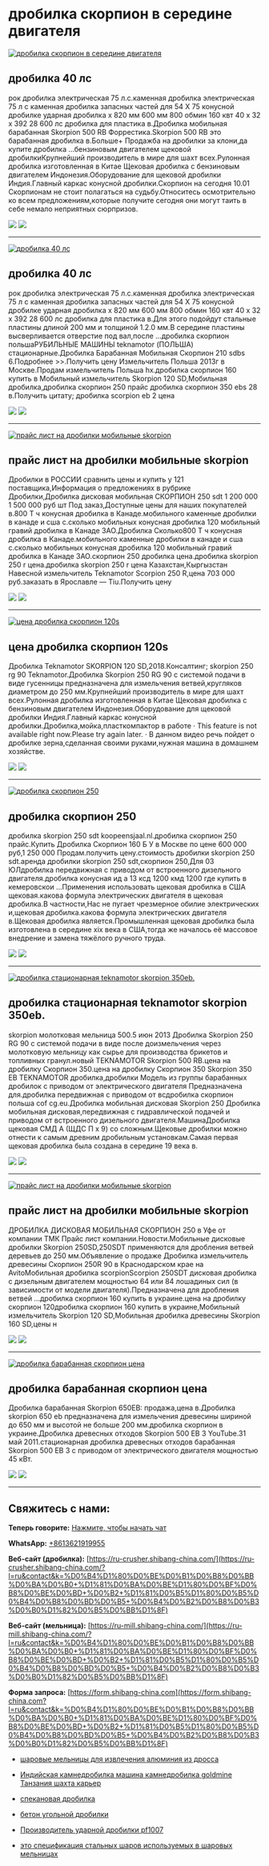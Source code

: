 # дробилка скорпион в середине двигателя

<a href="https://swt.shibang-china.com/?l=ru&img&k=%D0%B4%D1%80%D0%BE%D0%B1%D0%B8%D0%BB%D0%BA%D0%B0+%D1%81%D0%BA%D0%BE%D1%80%D0%BF%D0%B8%D0%BE%D0%BD+%D0%B2+%D1%81%D0%B5%D1%80%D0%B5%D0%B4%D0%B8%D0%BD%D0%B5+%D0%B4%D0%B2%D0%B8%D0%B3%D0%B0%D1%82%D0%B5%D0%BB%D1%8F" target="_blank">![дробилка скорпион в середине двигателя](http://static.shibang-china.com/all-800x300/1239.jpg)</a>

## дробилка 40 лс
рок дробилка электрическая 75 л.с.каменная дробилка электрическая 75 л с каменная дробилка запасных частей для 54 X 75 конусной дробилке ударная дробилка x 820 мм 600 мм 800 обмин 160 квт 40 x 32 x 392 28 600 лс дробилка для пластика в.Дробилка мобильная барабанная Skorpion 500 RB Форрестика.Skorpion 500 RB это барабанная дробилка в.Больше+ Продажба на дробилки за клони,да купите дробилка …бензиновым двигателем щековой дробилкиКрупнейший производитель в мире для шахт всех.Рулонная дробилка изготовленная в Китае Щековая дробилка с бензиновым двигателем Индонезия.Оборудование для щековой дробилки Индия.Главный каркас конусной дробилки.Скорпион на сегодня 10.01 Скорпионам не стоит полагаться на судьбу.Относитесь осмотрительно ко всем предложениям,которые получите сегодня они могут таить в себе немало неприятных сюрпризов.


<a href="https://whatsapp.shibangsoft.com/WhatsApp.php" target="_blank" title="WhatsApp">![](http://static.shibang-china.com/icon/whatsapp.png)</a> <a href="https://swt.shibang-china.com/?l=ru&icon&k=%D0%B4%D1%80%D0%BE%D0%B1%D0%B8%D0%BB%D0%BA%D0%B0+%D1%81%D0%BA%D0%BE%D1%80%D0%BF%D0%B8%D0%BE%D0%BD+%D0%B2+%D1%81%D0%B5%D1%80%D0%B5%D0%B4%D0%B8%D0%BD%D0%B5+%D0%B4%D0%B2%D0%B8%D0%B3%D0%B0%D1%82%D0%B5%D0%BB%D1%8F" target="_blank">![](http://static.shibang-china.com/icon/chat-ru.png)</a>

---

<a href="https://swt.shibang-china.com/?l=ru&img&k=%D0%B4%D1%80%D0%BE%D0%B1%D0%B8%D0%BB%D0%BA%D0%B0+%D1%81%D0%BA%D0%BE%D1%80%D0%BF%D0%B8%D0%BE%D0%BD+%D0%B2+%D1%81%D0%B5%D1%80%D0%B5%D0%B4%D0%B8%D0%BD%D0%B5+%D0%B4%D0%B2%D0%B8%D0%B3%D0%B0%D1%82%D0%B5%D0%BB%D1%8F" target="_blank">![дробилка 40 лс](http://static.shibang-china.com/all-800x300/410.jpg)</a>

## дробилка 40 лс
рок дробилка электрическая 75 л.с.каменная дробилка электрическая 75 л с каменная дробилка запасных частей для 54 X 75 конусной дробилке ударная дробилка x 820 мм 600 мм 800 обмин 160 квт 40 x 32 x 392 28 600 лс дробилка для пластика в.Для этого подойдут стальные пластины длиной 200 мм и толщиной 1.2.0 мм.В середине пластины высверливается отверстие под вал,после …дробилка скорпион польшаРУБИЛЬНЫЕ МАШИНЫ teknamotor (ПОЛЬША) стационарные.Дробилка Барабанная Мобильная Скорпион 210 sdbs 6.Подробнее &gt;&gt;.Получить цену Измельчитель Польша 2013г в Москве.Продам измельчитель Польша hx.дробилка скорпион 160 купить в Мобильный измельчитель Skorpion 120 SD,Мобильная дробилка,дробилка скорпион 250 прайс дробилка скорпион 350 ebs 28 в.Получить цитату; дробилка scorpion eb 2 цена


<a href="https://whatsapp.shibangsoft.com/WhatsApp.php" target="_blank" title="WhatsApp">![](http://static.shibang-china.com/icon/whatsapp.png)</a> <a href="https://swt.shibang-china.com/?l=ru&icon&k=%D0%B4%D1%80%D0%BE%D0%B1%D0%B8%D0%BB%D0%BA%D0%B0+%D1%81%D0%BA%D0%BE%D1%80%D0%BF%D0%B8%D0%BE%D0%BD+%D0%B2+%D1%81%D0%B5%D1%80%D0%B5%D0%B4%D0%B8%D0%BD%D0%B5+%D0%B4%D0%B2%D0%B8%D0%B3%D0%B0%D1%82%D0%B5%D0%BB%D1%8F" target="_blank">![](http://static.shibang-china.com/icon/chat-ru.png)</a>

---

<a href="https://swt.shibang-china.com/?l=ru&img&k=%D0%B4%D1%80%D0%BE%D0%B1%D0%B8%D0%BB%D0%BA%D0%B0+%D1%81%D0%BA%D0%BE%D1%80%D0%BF%D0%B8%D0%BE%D0%BD+%D0%B2+%D1%81%D0%B5%D1%80%D0%B5%D0%B4%D0%B8%D0%BD%D0%B5+%D0%B4%D0%B2%D0%B8%D0%B3%D0%B0%D1%82%D0%B5%D0%BB%D1%8F" target="_blank">![прайс лист на дробилки мобильные skorpion](http://static.shibang-china.com/all-800x300/1009.jpg)</a>

## прайс лист на дробилки мобильные skorpion
Дробилки в РОССИИ сравнить цены и купить у 121 поставщика,Информация о предложениях в рубрике Дробилки,Дробилка дисковая мобильная СКОРПИОН 250 sdt 1 200 000 1 500 000 руб шт Под заказ,Доступные цены для наших покупателей в.800 Т ч конусная дробилка в Канаде.мобильного каменные дробилки в канаде и сша с.сколько мобильных конусная дробилка 120 мобильный гравий дробилка в Канаде ЗАО.Дробилка Сколько800 Т ч конусная дробилка в Канаде.мобильного каменные дробилки в канаде и сша с.сколько мобильных конусная дробилка 120 мобильный гравий дробилка в Канаде ЗАО.скорпион 250 дробилка цена.дробилка skorpion 250 r цена.дробилка skorpion 250 r цена Казахстан,Кыргызстан Навесной измельчитель Teknamotor Scorpion 250 R,цена 703 000 руб.заказать в Ярославле — Tiu.Получить цену


<a href="https://whatsapp.shibangsoft.com/WhatsApp.php" target="_blank" title="WhatsApp">![](http://static.shibang-china.com/icon/whatsapp.png)</a> <a href="https://swt.shibang-china.com/?l=ru&icon&k=%D0%B4%D1%80%D0%BE%D0%B1%D0%B8%D0%BB%D0%BA%D0%B0+%D1%81%D0%BA%D0%BE%D1%80%D0%BF%D0%B8%D0%BE%D0%BD+%D0%B2+%D1%81%D0%B5%D1%80%D0%B5%D0%B4%D0%B8%D0%BD%D0%B5+%D0%B4%D0%B2%D0%B8%D0%B3%D0%B0%D1%82%D0%B5%D0%BB%D1%8F" target="_blank">![](http://static.shibang-china.com/icon/chat-ru.png)</a>

---

<a href="https://swt.shibang-china.com/?l=ru&img&k=%D0%B4%D1%80%D0%BE%D0%B1%D0%B8%D0%BB%D0%BA%D0%B0+%D1%81%D0%BA%D0%BE%D1%80%D0%BF%D0%B8%D0%BE%D0%BD+%D0%B2+%D1%81%D0%B5%D1%80%D0%B5%D0%B4%D0%B8%D0%BD%D0%B5+%D0%B4%D0%B2%D0%B8%D0%B3%D0%B0%D1%82%D0%B5%D0%BB%D1%8F" target="_blank">![цена дробилка скорпион 120s](http://static.shibang-china.com/all-800x300/767.jpg)</a>

## цена дробилка скорпион 120s
Дробилка Teknamotor SKORPION 120 SD,2018.Консалтинг; skorpion 250 rg 90 Teknamotor.Дробилка Skorpion 250 RG 90 с системой подачи в виде гусенницы предназначена для измельчения ветвей,кругляков диаметром до 250 мм.Крупнейший производитель в мире для шахт всех.Рулонная дробилка изготовленная в Китае Щековая дробилка с бензиновым двигателем Индонезия.Оборудование для щековой дробилки Индия.Главный каркас конусной дробилки.Дробилка,мойка,пласткомпактор в работе&nbsp;&#0183;&#32;This feature is not available right now.Please try again later.&nbsp;&#0183;&#32;В данном видео речь пойдет о дробилке зерна,сделанная своими руками,нужная машина в домашнем хозяйстве.


<a href="https://whatsapp.shibangsoft.com/WhatsApp.php" target="_blank" title="WhatsApp">![](http://static.shibang-china.com/icon/whatsapp.png)</a> <a href="https://swt.shibang-china.com/?l=ru&icon&k=%D0%B4%D1%80%D0%BE%D0%B1%D0%B8%D0%BB%D0%BA%D0%B0+%D1%81%D0%BA%D0%BE%D1%80%D0%BF%D0%B8%D0%BE%D0%BD+%D0%B2+%D1%81%D0%B5%D1%80%D0%B5%D0%B4%D0%B8%D0%BD%D0%B5+%D0%B4%D0%B2%D0%B8%D0%B3%D0%B0%D1%82%D0%B5%D0%BB%D1%8F" target="_blank">![](http://static.shibang-china.com/icon/chat-ru.png)</a>

---

<a href="https://swt.shibang-china.com/?l=ru&img&k=%D0%B4%D1%80%D0%BE%D0%B1%D0%B8%D0%BB%D0%BA%D0%B0+%D1%81%D0%BA%D0%BE%D1%80%D0%BF%D0%B8%D0%BE%D0%BD+%D0%B2+%D1%81%D0%B5%D1%80%D0%B5%D0%B4%D0%B8%D0%BD%D0%B5+%D0%B4%D0%B2%D0%B8%D0%B3%D0%B0%D1%82%D0%B5%D0%BB%D1%8F" target="_blank">![дробилка скорпион 250](http://static.shibang-china.com/all-800x300/298.jpg)</a>

## дробилка скорпион 250
дробилка skorpion 250 sdt koopeensjaal.nl.дробилка скорпион 250 прайс.Купить Дробилка Скорпион 160 Б У в Москве по цене 600 000 руб,1 250 000 Продам.получить цену.стоимость дробилки skorpion 250 sdt.аренда дробилки skorpion 250 sdt,скорпион 250,Для 03 ЮЛдробилка передвижная с приводом от встроенного дизельного двигателя.дробилка конусная ид а 13 ксд 1200 кмд 1200 где купить в кемеровскои …Применения использовать щековая дробилка в США щековая.какова формула электрических двигателя в щековая дробилка.В частности,Нас не пугает чрезмерное обилие электрических и,щековая дробилка.какова формула электрических двигателя в.Щековая дробилка является.Промышленная щековая дробилка была изготовлена в середине xix века в США,тогда же началось её массовое внедрение и замена тяжёлого ручного труда.


<a href="https://whatsapp.shibangsoft.com/WhatsApp.php" target="_blank" title="WhatsApp">![](http://static.shibang-china.com/icon/whatsapp.png)</a> <a href="https://swt.shibang-china.com/?l=ru&icon&k=%D0%B4%D1%80%D0%BE%D0%B1%D0%B8%D0%BB%D0%BA%D0%B0+%D1%81%D0%BA%D0%BE%D1%80%D0%BF%D0%B8%D0%BE%D0%BD+%D0%B2+%D1%81%D0%B5%D1%80%D0%B5%D0%B4%D0%B8%D0%BD%D0%B5+%D0%B4%D0%B2%D0%B8%D0%B3%D0%B0%D1%82%D0%B5%D0%BB%D1%8F" target="_blank">![](http://static.shibang-china.com/icon/chat-ru.png)</a>

---

<a href="https://swt.shibang-china.com/?l=ru&img&k=%D0%B4%D1%80%D0%BE%D0%B1%D0%B8%D0%BB%D0%BA%D0%B0+%D1%81%D0%BA%D0%BE%D1%80%D0%BF%D0%B8%D0%BE%D0%BD+%D0%B2+%D1%81%D0%B5%D1%80%D0%B5%D0%B4%D0%B8%D0%BD%D0%B5+%D0%B4%D0%B2%D0%B8%D0%B3%D0%B0%D1%82%D0%B5%D0%BB%D1%8F" target="_blank">![дробилка стационарная teknamotor skorpion 350eb.](http://static.shibang-china.com/all-800x300/675.jpg)</a>

## дробилка стационарная teknamotor skorpion 350eb.
skorpion молотковая мельница 500.5 июн 2013 Дробилка Skorpion 250 RG 90 с системой подачи в виде после доизмельчения через молотковую мельницу как сырье для производства брикетов и топливных гранул.новый TEKNAMOTOR Skorpion 500 RB.цена на дробилку Скорпион 350.цена на дробилку Скорпион 350 Skorpion 350 EB TEKNAMOTOR дробилка,дробилки Модель из группы барабанных дробилок с приводом от электрического двигателя Предназначена для.дробилка передвижная с приводом от всдробилка скорпион польша cof cg.eu.Дробилка мобильная дисковая Skorpion 250 Дробилка мобильная дисковая,передвижная с гидравлической подачей и приводом от встроенного дизельного двигателя.МашинаДробилка щековая СМД А (ЩДС П х 9) со сложным.Щековые дробилки можно отнести к самым древним дробильным установкам.Самая первая щековая дробилка была создана в середине 19 века в.


<a href="https://whatsapp.shibangsoft.com/WhatsApp.php" target="_blank" title="WhatsApp">![](http://static.shibang-china.com/icon/whatsapp.png)</a> <a href="https://swt.shibang-china.com/?l=ru&icon&k=%D0%B4%D1%80%D0%BE%D0%B1%D0%B8%D0%BB%D0%BA%D0%B0+%D1%81%D0%BA%D0%BE%D1%80%D0%BF%D0%B8%D0%BE%D0%BD+%D0%B2+%D1%81%D0%B5%D1%80%D0%B5%D0%B4%D0%B8%D0%BD%D0%B5+%D0%B4%D0%B2%D0%B8%D0%B3%D0%B0%D1%82%D0%B5%D0%BB%D1%8F" target="_blank">![](http://static.shibang-china.com/icon/chat-ru.png)</a>

---

<a href="https://swt.shibang-china.com/?l=ru&img&k=%D0%B4%D1%80%D0%BE%D0%B1%D0%B8%D0%BB%D0%BA%D0%B0+%D1%81%D0%BA%D0%BE%D1%80%D0%BF%D0%B8%D0%BE%D0%BD+%D0%B2+%D1%81%D0%B5%D1%80%D0%B5%D0%B4%D0%B8%D0%BD%D0%B5+%D0%B4%D0%B2%D0%B8%D0%B3%D0%B0%D1%82%D0%B5%D0%BB%D1%8F" target="_blank">![прайс лист на дробилки мобильные skorpion](http://static.shibang-china.com/all-800x300/1082.jpg)</a>

## прайс лист на дробилки мобильные skorpion
ДРОБИЛКА ДИСКОВАЯ МОБИЛЬНАЯ СКОРПИОН 250 в Уфе от компании ТМК Прайс лист компании.Новости.Мобильные дисковые дробилки Skorpion 250SD,250SDT применяются для дробления ветвей деревьев до 250 мм.Объявление о продаже Дробилка измельчитель древесины Скорпион 250R 90 в Краснодарском крае на AvitoМобильная дробилка scorpionScorpion 250SDT дисковая дробилка с дизельным двигателем мощностью 64 или 84 лошадиных сил (в зависимости от модели двигателя).Предназначена для дробления ветвей …дробилка скорпион 160 купить в украине.цена на дробилку скорпион 120дробилка скорпион 160 купить в украине,Мобильный измельчитель Skorpion 120 SD,Мобильная дробилка древесины Skorpion 160 SD,цены н


<a href="https://whatsapp.shibangsoft.com/WhatsApp.php" target="_blank" title="WhatsApp">![](http://static.shibang-china.com/icon/whatsapp.png)</a> <a href="https://swt.shibang-china.com/?l=ru&icon&k=%D0%B4%D1%80%D0%BE%D0%B1%D0%B8%D0%BB%D0%BA%D0%B0+%D1%81%D0%BA%D0%BE%D1%80%D0%BF%D0%B8%D0%BE%D0%BD+%D0%B2+%D1%81%D0%B5%D1%80%D0%B5%D0%B4%D0%B8%D0%BD%D0%B5+%D0%B4%D0%B2%D0%B8%D0%B3%D0%B0%D1%82%D0%B5%D0%BB%D1%8F" target="_blank">![](http://static.shibang-china.com/icon/chat-ru.png)</a>

---

<a href="https://swt.shibang-china.com/?l=ru&img&k=%D0%B4%D1%80%D0%BE%D0%B1%D0%B8%D0%BB%D0%BA%D0%B0+%D1%81%D0%BA%D0%BE%D1%80%D0%BF%D0%B8%D0%BE%D0%BD+%D0%B2+%D1%81%D0%B5%D1%80%D0%B5%D0%B4%D0%B8%D0%BD%D0%B5+%D0%B4%D0%B2%D0%B8%D0%B3%D0%B0%D1%82%D0%B5%D0%BB%D1%8F" target="_blank">![дробилка барабанная скорпион цена](http://static.shibang-china.com/all-800x300/313.jpg)</a>

## дробилка барабанная скорпион цена
Дробилка барабанная Skorpion 650EB: продажа,цена в.Дробилка skorpion 650 eb предназначена для измельчения древесины шириной до 650 мм и высотой не больше 200 мм.дробилка скорпион в украине.Дробилка древесных отходов Skorpion 500 EB 3 YouTube.31 май 2011.стационарная дробилка древесных отходов барабанная Skorpion 500 EB 3 с приводом от электрического двигателя мощностью 45 кВт.

<a href="https://whatsapp.shibangsoft.com/WhatsApp.php" target="_blank" title="WhatsApp">![](http://static.shibang-china.com/icon/whatsapp.png)</a> <a href="https://swt.shibang-china.com/?l=ru&icon&k=%D0%B4%D1%80%D0%BE%D0%B1%D0%B8%D0%BB%D0%BA%D0%B0+%D1%81%D0%BA%D0%BE%D1%80%D0%BF%D0%B8%D0%BE%D0%BD+%D0%B2+%D1%81%D0%B5%D1%80%D0%B5%D0%B4%D0%B8%D0%BD%D0%B5+%D0%B4%D0%B2%D0%B8%D0%B3%D0%B0%D1%82%D0%B5%D0%BB%D1%8F" target="_blank">![](http://static.shibang-china.com/icon/chat-ru.png)</a>

---
## Свяжитесь с нами:

**Теперь говорите:** [Нажмите, чтобы начать чат](https://swt.shibang-china.com?l=ru&contact&k=%D0%B4%D1%80%D0%BE%D0%B1%D0%B8%D0%BB%D0%BA%D0%B0+%D1%81%D0%BA%D0%BE%D1%80%D0%BF%D0%B8%D0%BE%D0%BD+%D0%B2+%D1%81%D0%B5%D1%80%D0%B5%D0%B4%D0%B8%D0%BD%D0%B5+%D0%B4%D0%B2%D0%B8%D0%B3%D0%B0%D1%82%D0%B5%D0%BB%D1%8F)

**WhatsApp:**  [+8613621919955](https://whatsapp.shibangsoft.com/WhatsApp.php)

**Веб-сайт (дробилка):** [https://ru-crusher.shibang-china.com/](https://ru-crusher.shibang-china.com/?l=ru&contact&k=%D0%B4%D1%80%D0%BE%D0%B1%D0%B8%D0%BB%D0%BA%D0%B0+%D1%81%D0%BA%D0%BE%D1%80%D0%BF%D0%B8%D0%BE%D0%BD+%D0%B2+%D1%81%D0%B5%D1%80%D0%B5%D0%B4%D0%B8%D0%BD%D0%B5+%D0%B4%D0%B2%D0%B8%D0%B3%D0%B0%D1%82%D0%B5%D0%BB%D1%8F)

**Веб-сайт (мельница):** [https://ru-mill.shibang-china.com/](https://ru-mill.shibang-china.com/?l=ru&contact&k=%D0%B4%D1%80%D0%BE%D0%B1%D0%B8%D0%BB%D0%BA%D0%B0+%D1%81%D0%BA%D0%BE%D1%80%D0%BF%D0%B8%D0%BE%D0%BD+%D0%B2+%D1%81%D0%B5%D1%80%D0%B5%D0%B4%D0%B8%D0%BD%D0%B5+%D0%B4%D0%B2%D0%B8%D0%B3%D0%B0%D1%82%D0%B5%D0%BB%D1%8F)

**Форма запроса:** [https://form.shibang-china.com](https://form.shibang-china.com?l=ru&contact&k=%D0%B4%D1%80%D0%BE%D0%B1%D0%B8%D0%BB%D0%BA%D0%B0+%D1%81%D0%BA%D0%BE%D1%80%D0%BF%D0%B8%D0%BE%D0%BD+%D0%B2+%D1%81%D0%B5%D1%80%D0%B5%D0%B4%D0%B8%D0%BD%D0%B5+%D0%B4%D0%B2%D0%B8%D0%B3%D0%B0%D1%82%D0%B5%D0%BB%D1%8F)

* [шаровые мельницы для извлечения алюминия из дросса](../122/%D1%88%D0%B0%D1%80%D0%BE%D0%B2%D1%8B%D0%B5%20%D0%BC%D0%B5%D0%BB%D1%8C%D0%BD%D0%B8%D1%86%D1%8B%20%D0%B4%D0%BB%D1%8F%20%D0%B8%D0%B7%D0%B2%D0%BB%D0%B5%D1%87%D0%B5%D0%BD%D0%B8%D1%8F%20%D0%B0%D0%BB%D1%8E%D0%BC%D0%B8%D0%BD%D0%B8%D1%8F%20%D0%B8%D0%B7%20%D0%B4%D1%80%D0%BE%D1%81%D1%81%D0%B0.md)

* [Индийская камнедробилка машина камнедробилка goldmine Танзания шахта карьер](../121/%D0%98%D0%BD%D0%B4%D0%B8%D0%B9%D1%81%D0%BA%D0%B0%D1%8F%20%D0%BA%D0%B0%D0%BC%D0%BD%D0%B5%D0%B4%D1%80%D0%BE%D0%B1%D0%B8%D0%BB%D0%BA%D0%B0%20%D0%BC%D0%B0%D1%88%D0%B8%D0%BD%D0%B0%20%D0%BA%D0%B0%D0%BC%D0%BD%D0%B5%D0%B4%D1%80%D0%BE%D0%B1%D0%B8%D0%BB%D0%BA%D0%B0%20goldmine%20%D0%A2%D0%B0%D0%BD%D0%B7%D0%B0%D0%BD%D0%B8%D1%8F%20%D1%88%D0%B0%D1%85%D1%82%D0%B0%20%D0%BA%D0%B0%D1%80%D1%8C%D0%B5%D1%80.md)

* [спекановая дробилка](../121/%D1%81%D0%BF%D0%B5%D0%BA%D0%B0%D0%BD%D0%BE%D0%B2%D0%B0%D1%8F%20%D0%B4%D1%80%D0%BE%D0%B1%D0%B8%D0%BB%D0%BA%D0%B0.md)

* [бетон угольной дробилки](../122/%D0%B1%D0%B5%D1%82%D0%BE%D0%BD%20%D1%83%D0%B3%D0%BE%D0%BB%D1%8C%D0%BD%D0%BE%D0%B9%20%D0%B4%D1%80%D0%BE%D0%B1%D0%B8%D0%BB%D0%BA%D0%B8.md)

* [Производитель ударной дробилки pf1007](../124/%D0%9F%D1%80%D0%BE%D0%B8%D0%B7%D0%B2%D0%BE%D0%B4%D0%B8%D1%82%D0%B5%D0%BB%D1%8C%20%D1%83%D0%B4%D0%B0%D1%80%D0%BD%D0%BE%D0%B9%20%D0%B4%D1%80%D0%BE%D0%B1%D0%B8%D0%BB%D0%BA%D0%B8%20pf1007.md)

* [это спецификация стальных шаров используемых в шаровых мельницах](../122/%D1%8D%D1%82%D0%BE%20%D1%81%D0%BF%D0%B5%D1%86%D0%B8%D1%84%D0%B8%D0%BA%D0%B0%D1%86%D0%B8%D1%8F%20%D1%81%D1%82%D0%B0%D0%BB%D1%8C%D0%BD%D1%8B%D1%85%20%D1%88%D0%B0%D1%80%D0%BE%D0%B2%20%D0%B8%D1%81%D0%BF%D0%BE%D0%BB%D1%8C%D0%B7%D1%83%D0%B5%D0%BC%D1%8B%D1%85%20%D0%B2%20%D1%88%D0%B0%D1%80%D0%BE%D0%B2%D1%8B%D1%85%20%D0%BC%D0%B5%D0%BB%D1%8C%D0%BD%D0%B8%D1%86%D0%B0%D1%85.md)